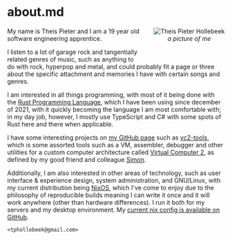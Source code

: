 # about.md

<div style="float: right; padding-left: 2rem; padding-bottom: 2rem;">
  <img src="/img/me.png" alt="Theis Pieter Hollebeek">
  <em style="text-align: center; display: block;">a picture of me</em>
</div>

My name is Theis Pieter and I am a 19 year old software engineering apprentice.

I listen to a lot of garage rock and tangentially related genres of music, such as anything to do with rock, hyperpop and metal, and could probably fit a page or three about the specific attachment and memories I have with certain songs and genres.

I am interested in all things programming, with most of it being done with the [Rust Programming Language](https://www.rust-lang.org/), which I have been using since december of 2021, with it quickly becoming the language I am most comfortable with; in my day job, however, I mostly use TypeScript and C# with some spots of Rust here and there when applicable.

I have some interesting projects on [my GitHub page](https://github.com/camper0008) such as [vc2-tools](https://github.com/camper0008/vc2-tools), which is some assorted tools such as a VM, assembler, debugger and other utilities for a custom computer architecture called [Virtual Computer 2](https://github.com/simonfj20/vc2), as defined by my good friend and colleague [Simon](https://sfja.dk).

Additionally, I am also interested in other areas of technology, such as user interface & experience design, system administration, and GNU/Linux, with my current distribution being [NixOS](https://nixos.org/), which I've come to enjoy due to the philosophy of reproducible builds meaning I can write it once and it will work anywhere (other than hardware differences). I run it both for my servers and my desktop environment. My [current nix config is available on GitHub](https://github.com/camper0008/my-nix).

`<tphollebeek@gmail.com>`
